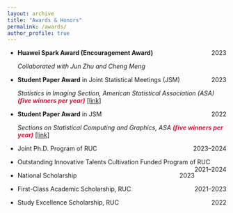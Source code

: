 ```yaml
---
layout: archive
title: "Awards & Honors"
permalink: /awards/
author_profile: true
---
```


* **Huawei Spark Award (Encouragement Award)** <span style="float:right">2023</span>

    *Collaborated with Jun Zhu and Cheng Meng*

* **Student Paper Award** in Joint Statistical Meetings (JSM) <span style="float:right">2023</span>

    *Statistics in Imaging Section, American Statistical Association (ASA) <font color=Crimson><b>(five winners per year)</b></font>* [[link]](https://community.amstat.org/statisticsinimagingsection/announcements#:~:text=2023%20STUDENT%20PAPER%20COMPETITION&text=The%20selected%20winners%20will%20present,of%20%241%2C000%20and%20%24500%2C%20respectively)

* **Student Paper Award** in JSM <span style="float:right">2022</span>

    *Sections on Statistical Computing and Graphics, ASA <font color=Crimson><b>(five winners per year)</b></font>* [[link]](https://community.amstat.org/jointscsg-section/awards/student-paper-competition)

* Joint Ph.D. Program of RUC <span style="float:right">2023–2024</span> 

* Outstanding Innovative Talents Cultivation Funded Program of RUC <span style="float:right">2021–2024</span> 

* National Scholarship <span style="float:right">2023</span> 

* First-Class Academic Scholarship, RUC <span style="float:right">2021–2023</span> 

* Study Excellence Scholarship, RUC <span style="float:right">2022</span>